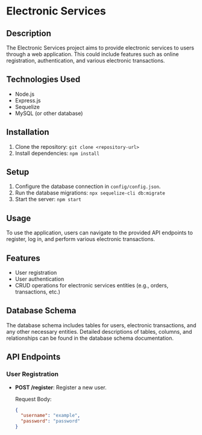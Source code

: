 # Electronic Services

## Description

The Electronic Services project aims to provide electronic services to users through a web application. This could include features such as online registration, authentication, and various electronic transactions.

## Technologies Used

- Node.js
- Express.js
- Sequelize
- MySQL (or other database)

## Installation

1. Clone the repository: `git clone <repository-url>`
2. Install dependencies: `npm install`

## Setup

1. Configure the database connection in `config/config.json`.
2. Run the database migrations: `npx sequelize-cli db:migrate`
3. Start the server: `npm start`

## Usage

To use the application, users can navigate to the provided API endpoints to register, log in, and perform various electronic transactions.

## Features

- User registration
- User authentication
- CRUD operations for electronic services entities (e.g., orders, transactions, etc.)

## Database Schema

The database schema includes tables for users, electronic transactions, and any other necessary entities. Detailed descriptions of tables, columns, and relationships can be found in the database schema documentation.

## API Endpoints

### User Registration

- **POST /register**: Register a new user.

  Request Body:
  ```json
  {
    "username": "example",
    "password": "password"
  }
